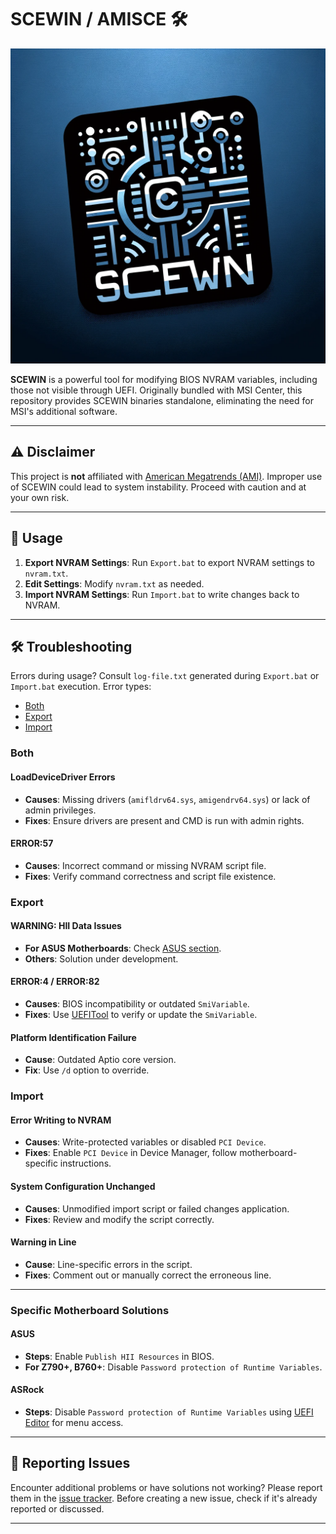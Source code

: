 # SCEWIN / AMISCE 🛠️

![SCEWIN Logo](https://github.com/Eliminater74/SCEWIN/blob/main/media/SCEWIN.png?raw=true)

**SCEWIN** is a powerful tool for modifying BIOS NVRAM variables, including those not visible through UEFI. Originally bundled with MSI Center, this repository provides SCEWIN binaries standalone, eliminating the need for MSI's additional software.

---

## ⚠️ Disclaimer

This project is **not** affiliated with [American Megatrends (AMI)](https://www.ami.com). Improper use of SCEWIN could lead to system instability. Proceed with caution and at your own risk.

---

## 🚀 Usage

1. **Export NVRAM Settings**: Run `Export.bat` to export NVRAM settings to `nvram.txt`.
2. **Edit Settings**: Modify `nvram.txt` as needed.
3. **Import NVRAM Settings**: Run `Import.bat` to write changes back to NVRAM.

---

## 🛠 Troubleshooting

Errors during usage? Consult `log-file.txt` generated during `Export.bat` or `Import.bat` execution. Error types:

- [Both](#both)
- [Export](#export)
- [Import](#import)

### Both

#### LoadDeviceDriver Errors
- **Causes**: Missing drivers (`amifldrv64.sys`, `amigendrv64.sys`) or lack of admin privileges.
- **Fixes**: Ensure drivers are present and CMD is run with admin rights.

#### ERROR:57
- **Causes**: Incorrect command or missing NVRAM script file.
- **Fixes**: Verify command correctness and script file existence.

### Export

#### WARNING: HII Data Issues
- **For ASUS Motherboards**: Check [ASUS section](#asus).
- **Others**: Solution under development.

#### ERROR:4 / ERROR:82
- **Causes**: BIOS incompatibility or outdated `SmiVariable`.
- **Fixes**: Use [UEFITool](https://github.com/LongSoft/UEFITool) to verify or update the `SmiVariable`.

#### Platform Identification Failure
- **Cause**: Outdated Aptio core version.
- **Fix**: Use `/d` option to override.

### Import

#### Error Writing to NVRAM
- **Causes**: Write-protected variables or disabled `PCI Device`.
- **Fixes**: Enable `PCI Device` in Device Manager, follow motherboard-specific instructions.

#### System Configuration Unchanged
- **Causes**: Unmodified import script or failed changes application.
- **Fixes**: Review and modify the script correctly.

#### Warning in Line
- **Cause**: Line-specific errors in the script.
- **Fixes**: Comment out or manually correct the erroneous line.

---

### Specific Motherboard Solutions

#### ASUS
- **Steps**: Enable `Publish HII Resources` in BIOS.
- **For Z790+, B760+**: Disable `Password protection of Runtime Variables`.

#### ASRock
- **Steps**: Disable `Password protection of Runtime Variables` using [UEFI Editor](https://boringboredom.github.io/UEFI-Editor) for menu access.

---

## 📝 Reporting Issues

Encounter additional problems or have solutions not working? Please report them in the [issue tracker](https://github.com/amitxv/SCEWIN/issues). Before creating a new issue, check if it's already reported or discussed.

---
